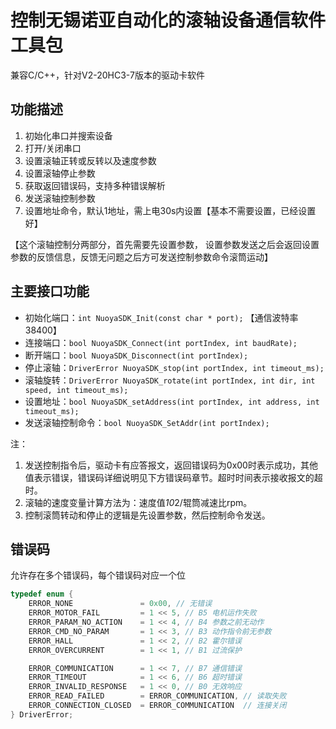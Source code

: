 # 控制无锡诺亚自动化的滚轴设备通信软件工具包
兼容C/C++，针对V2-20HC3-7版本的驱动卡软件

## 功能描述
1. 初始化串口并搜索设备
2. 打开/关闭串口
3. 设置滚轴正转或反转以及速度参数
4. 设置滚轴停止参数
5. 获取返回错误码，支持多种错误解析
6. 发送滚轴控制参数
7. 设置地址命令，默认1地址，需上电30s内设置【基本不需要设置，已经设置好】

【这个滚轴控制分两部分，首先需要先设置参数，
设置参数发送之后会返回设置参数的反馈信息，反馈无问题之后方可发送控制参数命令滚筒运动】


## 主要接口功能
- 初始化端口：`int NuoyaSDK_Init(const char * port);` 【通信波特率38400】
- 连接端口：`bool NuoyaSDK_Connect(int portIndex, int baudRate);`
- 断开端口：`bool NuoyaSDK_Disconnect(int portIndex);`
- 停止滚轴：`DriverError NuoyaSDK_stop(int portIndex, int timeout_ms);`
- 滚轴旋转：`DriverError NuoyaSDK_rotate(int portIndex, int dir, int speed, int timeout_ms);`
- 设置地址：`bool NuoyaSDK_setAddress(int portIndex, int address, int timeout_ms);`
- 发送滚轴控制命令：`bool NuoyaSDK_SetAddr(int portIndex);`

注：
1. 发送控制指令后，驱动卡有应答报文，返回错误码为0x00时表示成功，其他值表示错误，错误码详细说明见下方错误码章节。超时时间表示接收报文的超时。
2. 滚轴的速度变量计算方法为：速度值*10*2/辊筒减速比rpm。
3. 控制滚筒转动和停止的逻辑是先设置参数，然后控制命令发送。

## 错误码
允许存在多个错误码，每个错误码对应一个位
```C
typedef enum {
    ERROR_NONE               = 0x00, // 无错误
    ERROR_MOTOR_FAIL         = 1 << 5, // B5 电机运作失败
    ERROR_PARAM_NO_ACTION    = 1 << 4, // B4 参数之前无动作
    ERROR_CMD_NO_PARAM       = 1 << 3, // B3 动作指令前无参数
    ERROR_HALL               = 1 << 2, // B2 霍尔错误
    ERROR_OVERCURRENT        = 1 << 1, // B1 过流保护

    ERROR_COMMUNICATION      = 1 << 7, // B7 通信错误
    ERROR_TIMEOUT            = 1 << 6, // B6 超时错误
    ERROR_INVALID_RESPONSE   = 1 << 0, // B0 无效响应
    ERROR_READ_FAILED        = ERROR_COMMUNICATION, // 读取失败
    ERROR_CONNECTION_CLOSED  = ERROR_COMMUNICATION  // 连接关闭
} DriverError;

```

